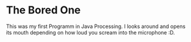 # The Bored One
This was my first Programm in Java Processing.
I looks around and opens its mouth depending on how loud you scream into the microphone :D.
